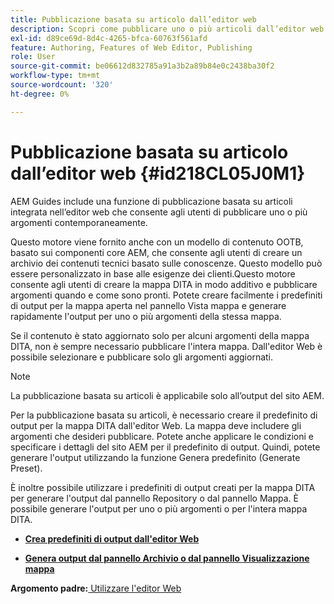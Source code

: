 ```yaml
---
title: Pubblicazione basata su articolo dall’editor web
description: Scopri come pubblicare uno o più articoli dall’editor web. Genera output per uno o più argomenti in una mappa DITA in AEM Guides.
exl-id: d89ce69d-8d4c-4265-bfca-60763f561afd
feature: Authoring, Features of Web Editor, Publishing
role: User
source-git-commit: be06612d832785a91a3b2a89b84e0c2438ba30f2
workflow-type: tm+mt
source-wordcount: '320'
ht-degree: 0%

---
```


# Pubblicazione basata su articolo dall’editor web {#id218CL05J0M1}

AEM Guides include una funzione di pubblicazione basata su articoli integrata nell’editor web che consente agli utenti di pubblicare uno o più argomenti contemporaneamente.

Questo motore viene fornito anche con un modello di contenuto OOTB, basato sui componenti core AEM, che consente agli utenti di creare un archivio dei contenuti tecnici basato sulle conoscenze. Questo modello può essere personalizzato in base alle esigenze dei clienti.Questo motore consente agli utenti di creare la mappa DITA in modo additivo e pubblicare argomenti quando e come sono pronti. Potete creare facilmente i predefiniti di output per la mappa aperta nel pannello Vista mappa e generare rapidamente l&#39;output per uno o più argomenti della stessa mappa.

Se il contenuto è stato aggiornato solo per alcuni argomenti della mappa DITA, non è sempre necessario pubblicare l&#39;intera mappa. Dall&#39;editor Web è possibile selezionare e pubblicare solo gli argomenti aggiornati.

>[!NOTE]
>
> La pubblicazione basata su articoli è applicabile solo all’output del sito AEM.

Per la pubblicazione basata su articoli, è necessario creare il predefinito di output per la mappa DITA dall&#39;editor Web. La mappa deve includere gli argomenti che desideri pubblicare. Potete anche applicare le condizioni e specificare i dettagli del sito AEM per il predefinito di output. Quindi, potete generare l&#39;output utilizzando la funzione Genera predefinito (Generate Preset).

È inoltre possibile utilizzare i predefiniti di output creati per la mappa DITA per generare l&#39;output dal pannello Repository o dal pannello Mappa. È possibile generare l&#39;output per uno o più argomenti o per l&#39;intera mappa DITA.

- **[Crea predefiniti di output dall&#39;editor Web](web-editor-article-publishing-presets.md)**

- **[Genera output dal pannello Archivio o dal pannello Visualizzazione mappa](web-editor-article-publishing-output.md)**


**Argomento padre:**[ Utilizzare l&#39;editor Web](web-editor.md)
